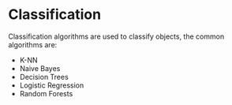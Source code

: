 # Classification

Classification algorithms are used to classify objects, the common algorithms are:

* K-NN
* Naive Bayes
* Decision Trees
* Logistic Regression
* Random Forests



